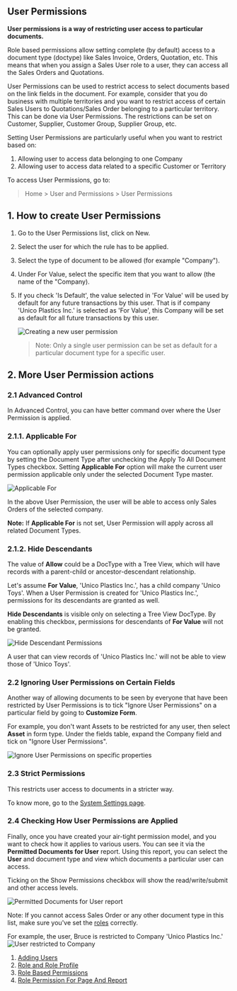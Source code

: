 ## User Permissions

**User permissions is a way of restricting user access to particular documents.**

Role based permissions allow setting complete (by default) access to a document type (doctype) like Sales Invoice, Orders, Quotation, etc. This means that when you assign a Sales User role to a user, they can access all the Sales Orders and Quotations.

User Permissions can be used to restrict access to select documents based on the link fields in the document. For example, consider that you do business with multiple territories and you want to restrict access of certain Sales Users to Quotations/Sales Order belonging to a particular territory. This can be done via User Permissions. The restrictions can be set on Customer, Supplier, Customer Group, Supplier Group, etc.

Setting User Permissions are particularly useful when you want to restrict based on:

1.  Allowing user to access data belonging to one Company
2.  Allowing user to access data related to a specific Customer or Territory

To access User Permissions, go to:

> Home > User and Permissions > User Permissions

## 1\. How to create User Permissions

1.  Go to the User Permissions list, click on New.
2.  Select the user for which the rule has to be applied.
3.  Select the type of document to be allowed (for example "Company").
4.  Under For Value, select the specific item that you want to allow (the name of the "Company).
5.  If you check 'Is Default', the value selected in 'For Value' will be used by default for any future transactions by this user. That is if company 'Unico Plastics Inc.' is selected as 'For Value', this Company will be set as default for all future transactions by this user.
    
    ![Creating a new user permission](https://docs.erpnext.com/files/new-user-permission.png)
    
    > Note: Only a single user permission can be set as default for a particular document type for a specific user.
    

## 2\. More User Permission actions

### 2.1 Advanced Control

In Advanced Control, you can have better command over where the User Permission is applied.

### 2.1.1. Applicable For

You can optionally apply user permissions only for specific document type by setting the Document Type after unchecking the Apply To All Document Types checkbox. Setting **Applicable For** option will make the current user permission applicable only under the selected Document Type master.

![Applicable For](https://docs.erpnext.com/files/advanced-control.png)

In the above User Permission, the user will be able to access only Sales Orders of the selected company.

**Note:** If **Applicable For** is not set, User Permission will apply across all related Document Types.

### 2.1.2. Hide Descendants

The value of **Allow** could be a DocType with a Tree View, which will have records with a parent-child or ancestor-descendant relationship.

Let's assume **For Value**, 'Unico Plastics Inc.', has a child company 'Unico Toys'. When a User Permission is created for 'Unico Plastics Inc.', permissions for its descendants are granted as well.

**Hide Descendants** is visible only on selecting a Tree View DocType. By enabling this checkbox, permissions for descendants of **For Value** will not be granted.

![Hide Descendant Permissions](https://docs.erpnext.com/files/hide-descendant-permissions.png)

A user that can view records of 'Unico Plastics Inc.' will not be able to view those of 'Unico Toys'.

### 2.2 Ignoring User Permissions on Certain Fields

Another way of allowing documents to be seen by everyone that have been restricted by User Permissions is to tick "Ignore User Permissions" on a particular field by going to **Customize Form**.

For example, you don't want Assets to be restricted for any user, then select **Asset** in form type. Under the fields table, expand the Company field and tick on "Ignore User Permissions".

![Ignore User Permissions on specific properties](https://docs.erpnext.com/files/ignore-user-permissions.png)

### 2.3 Strict Permissions

This restricts user access to documents in a stricter way.

To know more, go to the [System Settings page](https://docs.erpnext.com/docs/v13/user/manual/en/setting-up/settings/system-settings#14-permissions).

### 2.4 Checking How User Permissions are Applied

Finally, once you have created your air-tight permission model, and you want to check how it applies to various users. You can see it via the **Permitted Documents for User** report. Using this report, you can select the **User** and document type and view which documents a particular user can access.

Ticking on the Show Permissions checkbox will show the read/write/submit and other access levels.

![Permitted Documents for User report](https://docs.erpnext.com/files/permitted-documents.png)

Note: If you cannot access Sales Order or any other document type in this list, make sure you've set the [roles](https://docs.erpnext.com/docs/v13/user/manual/en/setting-up/users-and-permissions/role-based-permissions) correctly.

For example, the user, Bruce is restricted to Company 'Unico Plastics Inc.' ![User restricted to Company](https://docs.erpnext.com/files/user-restricted-to-company.png)

1.  [Adding Users](https://docs.erpnext.com/docs/v13/user/manual/en/setting-up/users-and-permissions/adding-users)
2.  [Role and Role Profile](https://docs.erpnext.com/docs/v13/user/manual/en/setting-up/users-and-permissions/role-and-role-profile)
3.  [Role Based Permissions](https://docs.erpnext.com/docs/v13/user/manual/en/setting-up/users-and-permissions/role-based-permissions)
4.  [Role Permission For Page And Report](https://docs.erpnext.com/docs/v13/user/manual/en/setting-up/users-and-permissions/role-permission-for-page-and-report)